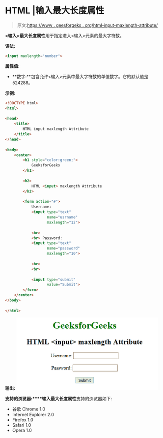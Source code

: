 # HTML |输入最大长度属性

> 原文:[https://www . geesforgeks . org/html-input-maxlength-attribute/](https://www.geeksforgeeks.org/html-input-maxlength-attribute/)

**<输入>最大长度属性**用于指定进入<输入>元素的最大字符数。

**语法:**

```html
<input maxlength="number">
```

**属性值:**

*   **数字:**包含允许<输入>元素中最大字符数的单值数字。它的默认值是 524288。

**示例:**

```html
<!DOCTYPE html>
<html>

<head>
    <title>
        HTML input maxlength Attribute
    </title>
</head>

<body>
    <center>
        <h1 style="color:green;"> 
            GeeksforGeeks 
        </h1>

        <h2> 
            HTML <input> maxlength Attribute
        </h2>

        <form action="#">
            Username:
            <input type="text"
                   name="usrname"
                   maxlength="12">

            <br>
            <br> Password:
            <input type="text" 
                   name="password" 
                   maxlength="10">

            <br>
            <br>

            <input type="submit" 
                   value="Submit">
        </form>
    </center>
</body>

</html>
```

**输出:**
![](img/dc8fb1246a3c4b855cc7821064d6f444.png)

**支持的浏览器:****输入最大长度属性**支持的浏览器如下:

*   谷歌 Chrome 1.0
*   Internet Explorer 2.0
*   Firefox 1.0
*   Safari 1.0
*   Opera 1.0